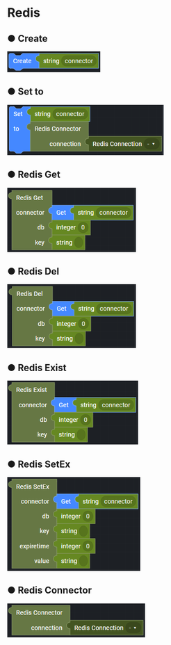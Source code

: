 # Redis

## ● Create

![](../../.gitbook/assets/image%20%28244%29.png)

## ● Set to

![](../../.gitbook/assets/image%20%28286%29.png)

## ● Redis Get

![](../../.gitbook/assets/image%20%28307%29.png)

## ● Redis Del

![](../../.gitbook/assets/image%20%28268%29.png)

## ● Redis Exist

![](../../.gitbook/assets/image%20%28280%29.png)

## ● Redis SetEx

![](../../.gitbook/assets/image%20%28318%29.png)

## ● Redis Connector

![](../../.gitbook/assets/image%20%28308%29.png)





